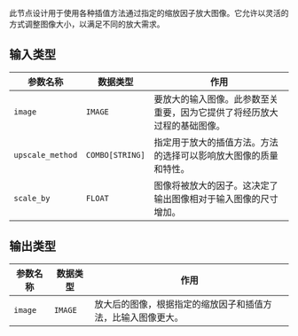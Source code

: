 
此节点设计用于使用各种插值方法通过指定的缩放因子放大图像。它允许以灵活的方式调整图像大小，以满足不同的放大需求。

## 输入类型
| 参数名称 | 数据类型 | 作用 |
| --- | --- | --- |
| `image` | `IMAGE` | 要放大的输入图像。此参数至关重要，因为它提供了将经历放大过程的基础图像。 |
| `upscale_method` | `COMBO[STRING]` | 指定用于放大的插值方法。方法的选择可以影响放大图像的质量和特性。 |
| `scale_by` | `FLOAT` | 图像将被放大的因子。这决定了输出图像相对于输入图像的尺寸增加。 |

## 输出类型
| 参数名称 | 数据类型 | 作用 |
| --- | --- | --- |
| `image` | `IMAGE` | 放大后的图像，根据指定的缩放因子和插值方法，比输入图像更大。 |
